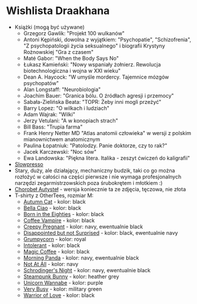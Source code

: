 # Wishlista Draakhana

* Książki (mogą być używane)
  * Grzegorz Gawlik: "Projekt 100 wulkanów"
  * Antoni Kępiński, dowolna z wyjątkiem: "Psychopatie", "Schizofrenia", "Z psychopatologii życia seksualnego" i biografii Krystyny Rożnowskiej "Gra z czasem"
  * Maté Gabor: "When the Body Says No"
  * Łukasz Kamieński: "Nowy wspaniały żołnierz. Rewolucja biotechnologiczna i wojna w XXI wieku"
  * Dean A. Haycock: "W umyśle mordercy. Tajemnice mózgów psychopatów"
  * Alan Longstaff: "Neurobiologia"
  * Joachim Bauer: "Granica bólu. O źródłach agresji i przemocy"
  * Sabała-Zielińska Beata: "TOPR: Żeby inni mogli przeżyć"
  * Barry Lopez: "O wilkach i ludziach"
  * Adam Wajrak: "Wilki"
  * Jerzy Vetulani: "A w konopiach strach"
  * Bill Bass: "Trupia farma"
  * Frank Henry Netter MD "Atlas anatomii człowieka" w wersji z polskim mianownictwem anatomicznym
  * Paulina Łopatniuk: "Patolodzy. Panie doktorze, czy to rak?"
  * Jacek Karczewski: "Noc sów"
  * Ewa Landowska: "Piękna litera. Italika - zeszyt ćwiczeń do kaligrafii"
* [Slowpresso](https://sklep.karamuz.pl/slowpresso-zestaw-do-parzenia-kawy)
* Stary, duży, ale działający, mechaniczny budzik, taki co go można rozłożyć w całości na części pierwsze i nie wymaga profesjonalnych narzędzi zegarmistrzowskich poza śrubokrętem i młotkiem :)
* [Chorobeł Autysteł](https://www.facebook.com/chorobelyizmoroby/photos/a.1025149551024141/1750247101847712) - wersja koniecznie ta ze zdjęcia, tęczowa, nie złota
* T-shirty z OtherTees, rozmiar M:
  * [Autumn Cat](https://www.othertees.com/sklep/koszulki/product/1423/koszulka-jesienny-kotek) - kolor: black
  * [Bella Ciao](https://www.othertees.com/sklep/koszulki/product/1042/koszulka-bella-ciao) - kolor: black
  * [Born in the Eighties](https://www.othertees.com/sklep/koszulki/product/193/Born-In-The-Eighties) - kolor: black
  * [Coffee Vampire](https://www.othertees.com/sklep/koszulki/product/1177/koszulka-dla-kawosza) - kolor: black
  * [Creepy Pregnant](https://www.othertees.com/sklep/koszulki/product/349/Koszulka-Obcy-X-Ray-swiecaca-w-ciemnosci) - kolor: navy, ewentualnie black
  * [Disappointed but not Surprised](https://www.othertees.com/sklep/koszulki/product/1019/Koszulka-Disappointed-But-Not-Surprised) - kolor: black, ewentualnie navy
  * [Grumpycorn](https://www.othertees.com/sklep/koszulki/product/1419/koszulka-grumpycorn) - kolor: royal
  * [Intolerant](https://www.othertees.com/sklep/koszulki/product/1066/Intolerant) - kolor: black
  * [Magic Coffee](https://www.othertees.com/sklep/koszulki/product/814/Koszulka-czarna-kawa-czarna-magia) - kolor: black
  * [Morning Panda](https://www.othertees.com/sklep/koszulki/product/1279/Koszulka-zaspana-panda) - kolor: navy, ewentualnie black
  * [Not At All](https://www.othertees.com/sklep/koszulki/product/1141/Koszulka-Not-at-all) - kolor: navy
  * [Schrodinger's Night](https://www.othertees.com/sklep/koszulki/product/312/Koszulka-z-kotem-Schrodingera) - kolor: navy, ewentualnie black
  * [Steampunk Bunny](https://www.othertees.com/sklep/koszulki/product/1318/Koszulka-Steampunkowy-Krolik) - kolor: heather grey
  * [Unicorn Wannabe](https://www.othertees.com/sklep/koszulki/product/1204/Unicorn-Wannabe) - kolor: purple
  * [Very Busy](https://www.othertees.com/sklep/koszulki/product/487/Very-Busy) - kolor: military green
  * [Warrior of Love](https://www.othertees.com/sklep/koszulki/product/1113/Koszulka-Pyskata-Czarodziejka-z-Ksiezyca) - kolor: black
